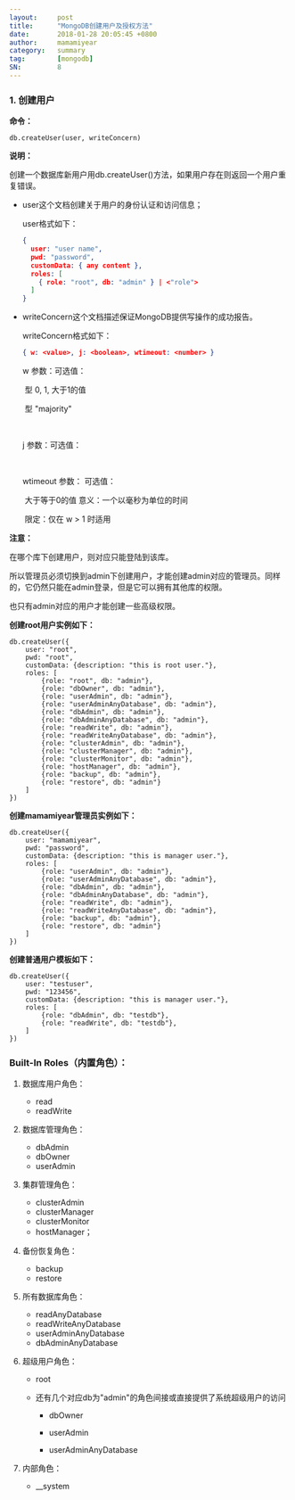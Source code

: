 ```yaml
---
layout:     post
title:      "MongoDB创建用户及授权方法"
date:       2018-01-28 20:05:45 +0800
author:     mamamiyear
category:   summary
tag:        [mongodb]
SN:         8
---
```


### 1. 创建用户

**命令：**

```mongodb
db.createUser(user, writeConcern)
```

**说明：**

创建一个数据库新用户用db.createUser()方法，如果用户存在则返回一个用户重复错误。

- user这个文档创建关于用户的身份认证和访问信息；

  user格式如下：

  ```json
  { 
    user: "user name",
    pwd: "password",
    customData: { any content },
    roles: [
      { role: "root", db: "admin" } | <"role">
    ]
  }
  ```


- writeConcern这个文档描述保证MongoDB提供写操作的成功报告。

  writeConcern格式如下：

  ```json
  { w: <value>, j: <boolean>, wtimeout: <number> }
  ```

  w 参数：可选值：

  ​	<number>型 0, 1, 大于1的值

  ​	<string>型 "majority"

  ​	<tag set>

  j 参数：可选值：

  ​	<boolean>

  wtimeout 参数： 可选值：

  ​	<number> 大于等于0的值 意义：一个以毫秒为单位的时间

  ​	限定：仅在 w > 1 时适用

**注意：**

在哪个库下创建用户，则对应只能登陆到该库。

所以管理员必须切换到admin下创建用户，才能创建admin对应的管理员。同样的，它仍然只能在admin登录，但是它可以拥有其他库的权限。

也只有admin对应的用户才能创建一些高级权限。

**创建root用户实例如下：**

```mongodb
db.createUser({
	user: "root",
	pwd: "root",
	customData: {description: "this is root user."},
	roles: [
		{role: "root", db: "admin"},
		{role: "dbOwner", db: "admin"},
		{role: "userAdmin", db: "admin"},
		{role: "userAdminAnyDatabase", db: "admin"},
		{role: "dbAdmin", db: "admin"},
		{role: "dbAdminAnyDatabase", db: "admin"},
		{role: "readWrite", db: "admin"},
		{role: "readWriteAnyDatabase", db: "admin"},
		{role: "clusterAdmin", db: "admin"},
		{role: "clusterManager", db: "admin"},
		{role: "clusterMonitor", db: "admin"},
		{role: "hostManager", db: "admin"},
		{role: "backup", db: "admin"},
		{role: "restore", db: "admin"}
	]
})
```

**创建mamamiyear管理员实例如下：**

```mongodb
db.createUser({
	user: "mamamiyear",
	pwd: "password",
	customData: {description: "this is manager user."},
	roles: [
		{role: "userAdmin", db: "admin"},
		{role: "userAdminAnyDatabase", db: "admin"},
		{role: "dbAdmin", db: "admin"},
		{role: "dbAdminAnyDatabase", db: "admin"},
		{role: "readWrite", db: "admin"},
		{role: "readWriteAnyDatabase", db: "admin"},
		{role: "backup", db: "admin"},
		{role: "restore", db: "admin"}
	]
})
```

**创建普通用户模板如下：**

```Mongodb
db.createUser({
	user: "testuser",
	pwd: "123456",
	customData: {description: "this is manager user."},
	roles: [
		{role: "dbAdmin", db: "testdb"},
		{role: "readWrite", db: "testdb"},
	]
})
```

### Built-In Roles（内置角色）：

1. 数据库用户角色：

   - read
   - readWrite

2. 数据库管理角色：

   - dbAdmin
   - dbOwner
   - userAdmin

3. 集群管理角色：

   - clusterAdmin
   - clusterManager
   - clusterMonitor
   - hostManager；

4. 备份恢复角色：

   - backup
   - restore

5. 所有数据库角色：

   - readAnyDatabase
   - readWriteAnyDatabase
   - userAdminAnyDatabase
   - dbAdminAnyDatabase

6. 超级用户角色：

   - root  

   - 还有几个对应db为"admin"的角色间接或直接提供了系统超级用户的访问

     - dbOwner
     - userAdmin


     - userAdminAnyDatabase


7. 内部角色：
   - __system